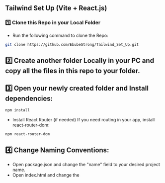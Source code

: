 ## Tailwind Set Up (Vite + React.js)
### 1️⃣ **Clone this Repo in your Local Folder**
 - Run the following command to clone the Repo:
```sh
git clone https://github.com/EbubeStrong/Tailwind_Set_Up.git
```

## 2️⃣ Create another folder Locally in your PC and copy all the files in this repo to your folder.


 ## 3️⃣ Open your newly created folder and Install dependencies:
  ```sh
  npm install
  ```

- Install React Router (if needed)
If you need routing in your app, install react-router-dom:
```sh
npm react-router-dom
```

## 4️⃣ Change Naming Conventions:
- Open package.json and change the "name" field to your desired project name.
- Open index.html and change the <title> to your project title.

### 5️⃣ Happy Coding! After Successfully done all these, run the development server
```sh
npm run dev
```

Now you're all set! Happy coding with Tailwind and React! 😊
